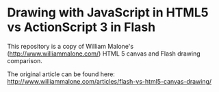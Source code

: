 Drawing with JavaScript in HTML5 vs ActionScript 3 in Flash
===========================================================

This repository is a copy of William Malone's 
(http://www.williammalone.com/) HTML 5
canvas and Flash drawing comparison.

The original article can be found here:
http://www.williammalone.com/articles/flash-vs-html5-canvas-drawing/